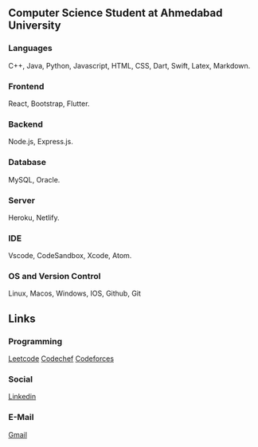 
## Computer Science Student at Ahmedabad University

### Languages
C++, Java, Python, Javascript, HTML, CSS, Dart, Swift, Latex, Markdown.

### Frontend
React, Bootstrap, Flutter.
### Backend
Node.js, Express.js.
### Database
MySQL, Oracle.
### Server
Heroku, Netlify.
### IDE
Vscode, CodeSandbox, Xcode, Atom.
### OS and Version Control
Linux, Macos, Windows, IOS, Github, Git

## Links
### Programming
[Leetcode](https://leetcode.com/vatsaldp/)
[Codechef](https://www.codechef.com/users/vatsaldp)
[Codeforces](https://codeforces.com/profile/vatsaldp)

### Social
[Linkedin](https://www.linkedin.com/in/vatsal-patel-798b891b0/)
### E-Mail
[Gmail](mailto:vatsaldp8@gmail.com)

